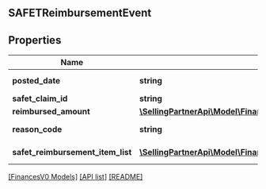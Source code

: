 ## SAFETReimbursementEvent

## Properties

Name | Type | Description | Notes
------------ | ------------- | ------------- | -------------
**posted_date** | **string** | A date string in ISO 8601 format. | [optional]
**safet_claim_id** | **string** | A SAFE-T claim identifier. | [optional]
**reimbursed_amount** | [**\SellingPartnerApi\Model\FinancesV0\Currency**](Currency.md) |  | [optional]
**reason_code** | **string** | Indicates why the seller was reimbursed. | [optional]
**safet_reimbursement_item_list** | [**\SellingPartnerApi\Model\FinancesV0\SAFETReimbursementItem[]**](SAFETReimbursementItem.md) | A list of SAFETReimbursementItems. | [optional]

[[FinancesV0 Models]](../) [[API list]](../../Api) [[README]](../../../README.md)
